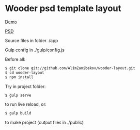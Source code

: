 # Wooder psd template layout

[Demo](http://alim-zanibekov.github.io/wooder-layout/public)

[PSD](https://www.behance.net/gallery/33742162/WOODER-Free-PSD-Template)

Source files in folder ./app

Gulp config in ./gulp/config.js

Before all:
```sh
$ git clone git://github.com/AlimZanibekov/wooder-layout.git
$ cd wooder-layout
$ npm install
```

Try in project folder:
```sh
$ gulp serve
```
to run live reload, or:
```sh
$ gulp build
```
to make project (output files in ./public)
